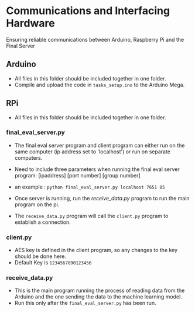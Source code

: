 # Communications and Interfacing Hardware
Ensuring reliable communications between Arduino, Raspberry Pi and the Final Server

## Arduino
* All files in this folder should be included together in one folder.
* Compile and upload the code in `tasks_setup.ino` to the Arduino Mega.

## RPi
* All files in this folder should be included together in one folder.

### final_eval_server.py
* The final eval server program and client program can either run on the same computer (ip address set to 'localhost') or run on separate computers.
* Need to include three parameters when running the final eval server program: [ipaddress] [port number] [group number]
 
* an example : `python final_eval_server.py localhost 7651 05`

* Once server is running, run the *receive_data.py* program to run the main program on the pi.
* The `receive_data.py` program will call the `client.py` program to establish a connection.

### client.py 
* AES key is defined in the client program, so any changes to the key should be done here.
* Default Key is `1234567890123456`

### receive_data.py
* This is the main program running the process of reading data from the Arduino and the one sending the data to the machine learning model.
* Run this only after the `final_eval_server.py` has been run.

